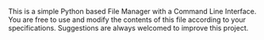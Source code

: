 This is a simple Python based File Manager with a Command Line Interface.
You are free to use and modify the contents of this file according to your specifications.
Suggestions are always welcomed to improve this project.
